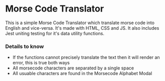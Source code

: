 # Morse Code Translator

This is a simple Morse Code Translator which translate morse code into English and vice-versa. It's made with HTML, CSS and JS. It also includes Jest uniting testing for it's data utility functions.

### Details to know
- If the functions cannot precisely translate the text then it will render an error, this is true both ways
- All morsecode characters are separated by a single space
- All usuable characters are found in the Morsecode Alphabet Modal
